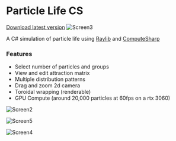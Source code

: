 # Particle Life CS
[Download latest version](https://github.com/KaneMcGrath/Particle-Life-CS/releases/download/0.9/ParticleLifeCS.zip)
![Screen3](https://github.com/user-attachments/assets/b2d3fbab-2afc-467b-a7fd-295143d42458)

A C# simulation of particle life using [Raylib](https://github.com/raylib-cs/raylib-cs) and [ComputeSharp](https://github.com/Sergio0694/ComputeSharp)

### Features
 - Select number of particles and groups
 - View and edit attraction matrix
 - Multiple distribution patterns
 - Drag and zoom 2d camera
 - Toroidal wrapping (renderable)
 - GPU Compute (around 20,000 particles at 60fps on a rtx 3060)

![Screen2](https://github.com/user-attachments/assets/56bea9b7-5c2a-4b3a-9607-e5364654464a)

![Screen5](https://github.com/user-attachments/assets/c825c4c7-e126-4bc5-92f9-794bc8304159)

![Screen4](https://github.com/user-attachments/assets/0e327eeb-b9ea-4d73-aaef-46a31947cb2d)
